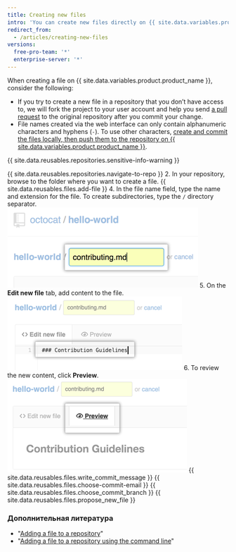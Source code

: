 ```yaml
---
title: Creating new files
intro: 'You can create new files directly on {{ site.data.variables.product.product_name }} in any repository you have write access to.'
redirect_from:
  - /articles/creating-new-files
versions:
  free-pro-team: '*'
  enterprise-server: '*'
---
```


When creating a file on {{ site.data.variables.product.product_name }}, consider the following:

- If you try to create a new file in a repository that you don’t have access to, we will fork the project to your user account and help you send [a pull request](/articles/about-pull-requests) to the original repository after you commit your change.
- File names created via the web interface can only contain alphanumeric characters and hyphens (`-`). To use other characters, [create and commit the files locally, then push them to the repository on {{ site.data.variables.product.product_name }}](/articles/adding-a-file-to-a-repository-using-the-command-line).

{{ site.data.reusables.repositories.sensitive-info-warning }}

{{ site.data.reusables.repositories.navigate-to-repo }}
2. In your repository, browse to the folder where you want to create a file.
{{ site.data.reusables.files.add-file }}
4. In the file name field, type the name and extension for the file. To create subdirectories, type the `/` directory separator. ![New file name](/assets/images/help/repository/new-file-name.png)
5. On the **Edit new file** tab, add content to the file. ![Content in new file](/assets/images/help/repository/new-file-content.png)
6. To review the new content, click **Preview**. ![New file preview button](/assets/images/help/repository/new-file-preview.png)
{{ site.data.reusables.files.write_commit_message }}
{{ site.data.reusables.files.choose-commit-email }}
{{ site.data.reusables.files.choose_commit_branch }}
{{ site.data.reusables.files.propose_new_file }}

### Дополнительная литература

- "[Adding a file to a repository](/articles/adding-a-file-to-a-repository)"
- "[Adding a file to a repository using the command line](/articles/adding-a-file-to-a-repository-using-the-command-line)"
